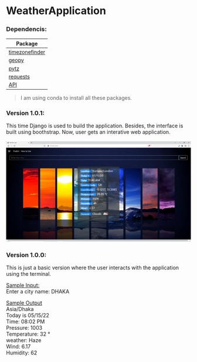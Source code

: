 # WeatherApplication

### Dependencis:
| Package      | 
| ----------- | 
| [timezonefinder](https://anaconda.org/conda-forge/timezonefinder) |    
| [geopy](https://anaconda.org/conda-forge/geopy)   |     
| [pytz](https://anaconda.org/conda-forge/pytz)   |
|[requests](https://anaconda.org/anaconda/requests)|
|[API ]([https://openweathermap.org/api])|
>I am using  conda to install all these packages. 

### Version 1.0.1: 
This time Django is used to build the application. Besides, the interface is built using boothstrap. Now, user gets an interative web application. 
<br></br>
![image](https://github.com/zahid008/WeatherApplication/blob/main/version_1.0.1/WeatherApplicationDjango/static/images/wa_v1.0.1_snap.PNG)




### Version 1.0.0: 
This is just a basic version where the user interacts with the application using the terminal. 

<ins>Sample Input:</ins>
<br>Enter a city name: DHAKA</br>

<ins>Sample Output</ins>
<br>Asia/Dhaka</br>
Today is  05/15/22
<br>Time:  08:02 PM</br>
Pressure:  1003
<br>Temperature: 32 °</br>
weather:  Haze
<br>Wind:  6.17</br>
Humidity:  62

